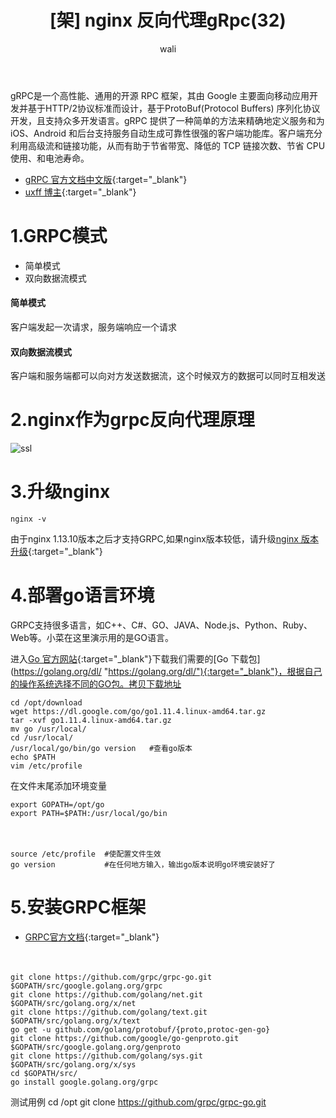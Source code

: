 ﻿---
layout: post
title: '[架] nginx 反向代理gRpc(32)'  #标题
tagline:  nginx 反向代理GRPC
category: nginx      #分类
author: wali    #作者
tag: nginx     #标签
ghurl:        #github url
ghurl_zip:    #github zip下载
comments: true

post_nav: []
---

gRPC是一个高性能、通用的开源 RPC 框架，其由 Google 主要面向移动应用开发并基于HTTP/2协议标准而设计，基于ProtoBuf(Protocol Buffers) 序列化协议开发，且支持众多开发语言。gRPC 提供了一种简单的方法来精确地定义服务和为 iOS、Android 和后台支持服务自动生成可靠性很强的客户端功能库。客户端充分利用高级流和链接功能，从而有助于节省带宽、降低的 TCP 链接次数、节省 CPU 使用、和电池寿命。

- [gRPC 官方文档中文版](https://doc.oschina.net/grpc?t=58008 "https://doc.oschina.net/grpc?t=58008"){:target="_blank"}
- [uxff 博主](https://blog.csdn.net/xuduorui/article/details/78278808 "https://blog.csdn.net/xuduorui/article/details/78278808"){:target="_blank"}

# 1.GRPC模式

- 简单模式
- 双向数据流模式

#### 简单模式

客户端发起一次请求，服务端响应一个请求

#### 双向数据流模式

客户端和服务端都可以向对方发送数据流，这个时候双方的数据可以同时互相发送

# 2.nginx作为grpc反向代理原理

![ssl](http://walidream.com:9999/blogImage/nginx/nginx_62.jpg)


# 3.升级nginx

	nginx -v

由于nginx 1.13.10版本之后才支持GRPC,如果nginx版本较低，请升级[nginx 版本升级](nginx/2019/01/05/nginx-24.html "nginx/2019/01/05/nginx-24.html"){:target="_blank"}

# 4.部署go语言环境

GRPC支持很多语言，如C++、C#、GO、JAVA、Node.js、Python、Ruby、Web等。小菜在这里演示用的是GO语言。

进入[Go 官方网站](https://golang.org/ "https://golang.org/"){:target="_blank"}下载我们需要的[Go 下载包](https://golang.org/dl/ "https://golang.org/dl/"){:target="_blank"}，根据自己的操作系统选择不同的GO包。拷贝下载地址

	cd /opt/download
	wget https://dl.google.com/go/go1.11.4.linux-amd64.tar.gz
	tar -xvf go1.11.4.linux-amd64.tar.gz 
	mv go /usr/local/
	cd /usr/local/
	/usr/local/go/bin/go version   #查看go版本
	echo $PATH                     
	vim /etc/profile

在文件末尾添加环境变量

```linux
export GOPATH=/opt/go
export PATH=$PATH:/usr/local/go/bin
```
　　　

	source /etc/profile  #使配置文件生效
	go version           #在任何地方输入，输出go版本说明go环境安装好了

# 5.安装GRPC框架

- [GRPC官方文档](https://grpc.io/docs/ "https://grpc.io/docs/"){:target="_blank"}

　　　　
```linux
git clone https://github.com/grpc/grpc-go.git $GOPATH/src/google.golang.org/grpc
git clone https://github.com/golang/net.git $GOPATH/src/golang.org/x/net
git clone https://github.com/golang/text.git $GOPATH/src/golang.org/x/text
go get -u github.com/golang/protobuf/{proto,protoc-gen-go}
git clone https://github.com/google/go-genproto.git $GOPATH/src/google.golang.org/genproto
git clone https://github.com/golang/sys.git $GOPATH/src/golang.org/x/sys
cd $GOPATH/src/
go install google.golang.org/grpc
```

测试用例
	cd /opt
	git clone https://github.com/grpc/grpc-go.git




















































